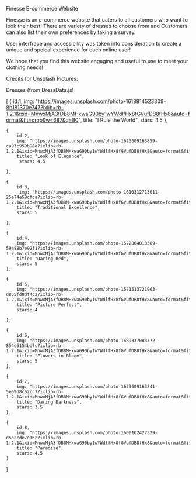 Finesse E-commerce Website

Finesse is an e-commerce website that caters to all customers who want to look their best! There are variety of dresses to choose from and Customers can also list their own preferences by taking a survey. 

User interfrace and accessibility was taken into consideration to create a unique and speical experience for each online user!

We hope that you find this website engaging and useful to use to meet your clothing needs!


Credits for Unsplash Pictures:

Dresses (from DressData.js)

[
    {
        id:1,
         img: "https://images.unsplash.com/photo-1618814523809-8b181370e747?ixlib=rb-1.2.1&ixid=MnwxMjA3fDB8MHxwaG90by1wYWdlfHx8fGVufDB8fHx8&auto=format&fit=crop&w=687&q=80",
        title: "I Rule the World",
        stars: 4.5
    }, 

    {
        id:2,
        img: "https://images.unsplash.com/photo-1623609163859-ca93c959b98a?ixlib=rb-1.2.1&ixid=MnwxMjA3fDB8MHxwaG90by1wYWdlfHx8fGVufDB8fHx8&auto=format&fit=crop&w=686&q=80",
        title: "Look of Elegance",
         stars: 4.5
    
    },

    {
        id:3,
         img: "https://images.unsplash.com/photo-1610312713011-25e74e59cfca?ixlib=rb-1.2.1&ixid=MnwxMjA3fDB8MHxwaG90by1wYWdlfHx8fGVufDB8fHx8&auto=format&fit=crop&w=687&q=80",
        title: "Traditional Excellence",
        stars: 5

    },

    {
        id:4,
        img: "https://images.unsplash.com/photo-1572804013309-59a88b7e92f1?ixlib=rb-1.2.1&ixid=MnwxMjA3fDB8MHxwaG90by1wYWdlfHx8fGVufDB8fHx8&auto=format&fit=crop&w=746&q=80",
        title: "Daring Red",
        stars: 5
    },

    {
        id:5,
        img: "https://images.unsplash.com/photo-1571513721963-d855fd8df4c2?ixlib=rb-1.2.1&ixid=MnwxMjA3fDB8MHxwaG90by1wYWdlfHx8fGVufDB8fHx8&auto=format&fit=crop&w=687&q=80",
        title: "Picture Perfect",
        stars: 4
        
    },
    
    {
        id:6,
        img: "https://images.unsplash.com/photo-1589337083372-854e5154bd7c?ixlib=rb-1.2.1&ixid=MnwxMjA3fDB8MHxwaG90by1wYWdlfHx8fGVufDB8fHx8&auto=format&fit=crop&w=688&q=80",
        title: "Flowers in Bloom",
        stars: 5
    },
    
    {
        id:7,
        img: "https://images.unsplash.com/photo-1623609163841-5e69d8c62cc7?ixlib=rb-1.2.1&ixid=MnwxMjA3fDB8MHxwaG90by1wYWdlfHx8fGVufDB8fHx8&auto=format&fit=crop&w=690&q=80",
        title: "Daring Darkness",
        stars: 3.5
    },

    {
        id:8,
        img: "https://images.unsplash.com/photo-1600102427329-d5b2cde7e162?ixlib=rb-1.2.1&ixid=MnwxMjA3fDB8MHxwaG90by1wYWdlfHx8fGVufDB8fHx8&auto=format&fit=crop&w=687&q=80",
        title: "Paradise",
        stars: 4.5
    }
    

  ]
